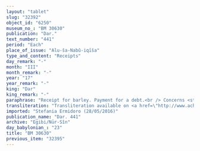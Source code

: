 ```yaml
---
layout: "tablet"
slug: "32392"
object_id: "6250"
museum_no_: "BM 30630"
publication: "Dar."
text_number: "441"
period: "Each"
place_of_issue: "Alu-ša-Nabû-iqīša"
type_and_content: "Receipts"
day_remark: "-"
month: "III"
month_remark: "-"
year: "17"
year_remark: "-"
king: "Dar"
king_remark: "-"
paraphrase: "Receipt for barley. Payment for a debt.<br /> Concerns <strong>C</strong>&rsquo;s claim for 6 kor (c. 1,080 l) of barley against <strong>B</strong>. <strong>A</strong>, by <strong>C</strong>&rsquo;s order, receives it from <strong>B</strong>. &nbsp;<br /> &nbsp;<br /> <strong>A </strong>= Uqūpu/Mūrānu; <strong>B </strong>= Marduk-nāṣir-apli/Itti-Marduk-balāṭu//Egibi; <strong>C </strong>= Mūrānu/&Scaron;umu-iddin//Abī-ul-īde"
transliteration: "Transliteration available on <a href=\"http://www.achemenet.com/en/item/?/textual-sources/texts-by-regions/babylonia/babylon/1661965\" target=\"_blank\">Achemenet</a>"
imported: "Stefania Ermidoro (28/05/2016)"
publication_name: "Dar. 441"
archive: "Egibi/Nūr-Sîn"
day_babylonian_: "23"
title: "BM 30630"
previous_item: "32395"
---
```

